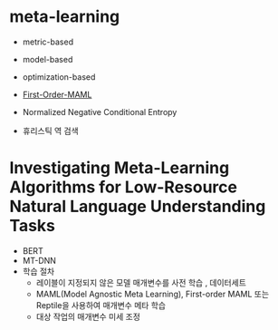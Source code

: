 # meta-learning
* metric-based
* model-based
* optimization-based


* [First-Order-MAML]()
* Normalized Negative Conditional Entropy
* 휴리스틱 역 검색

# Investigating Meta-Learning Algorithms for Low-Resource Natural Language Understanding Tasks
* BERT
* MT-DNN
* 학습 절차
  * 레이블이 지정되지 않은 모델 매개변수를 사전 학습 , 데이터세트
  * MAML(Model Agnostic Meta Learning), First-order MAML 또는 Reptile을 사용하여 매개변수 메타 학습 
  * 대상 작업의 매개변수 미세 조정
